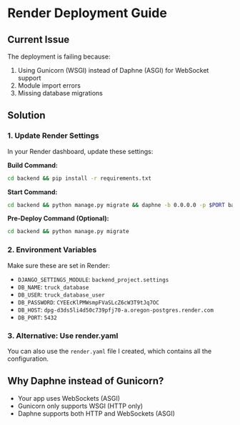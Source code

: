 # Render Deployment Guide

## Current Issue
The deployment is failing because:
1. Using Gunicorn (WSGI) instead of Daphne (ASGI) for WebSocket support
2. Module import errors
3. Missing database migrations

## Solution

### 1. Update Render Settings

In your Render dashboard, update these settings:

**Build Command:**
```bash
cd backend && pip install -r requirements.txt
```

**Start Command:**
```bash
cd backend && python manage.py migrate && daphne -b 0.0.0.0 -p $PORT backend_project.asgi:application
```

**Pre-Deploy Command (Optional):**
```bash
cd backend && python manage.py migrate
```

### 2. Environment Variables
Make sure these are set in Render:
- `DJANGO_SETTINGS_MODULE`: `backend_project.settings`
- `DB_NAME`: `truck_database`
- `DB_USER`: `truck_database_user`
- `DB_PASSWORD`: `CYEEcKlPMWsmpFVaSLcZ6cW3T9tJq7OC`
- `DB_HOST`: `dpg-d3ds5li4d50c739pfj70-a.oregon-postgres.render.com`
- `DB_PORT`: `5432`

### 3. Alternative: Use render.yaml
You can also use the `render.yaml` file I created, which contains all the configuration.

## Why Daphne instead of Gunicorn?
- Your app uses WebSockets (ASGI)
- Gunicorn only supports WSGI (HTTP only)
- Daphne supports both HTTP and WebSockets (ASGI)
